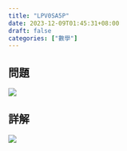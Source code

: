 ```yaml
---
title: "LPV0SA5P"
date: 2023-12-09T01:45:31+08:00
draft: false
categories: ["數學"]
---
```

<!--more-->

## 問題
<img src="/posts/solution/LPV0SA5P-q.png">

## 詳解
<img src="/posts/solution/LPV0SA5P-sol.png">

